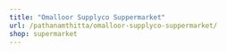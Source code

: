```yaml
---
title: "Omalloor Supplyco Suppermarket"
url: /pathanamthitta/omalloor-supplyco-suppermarket/
shop: supermarket
---
```

